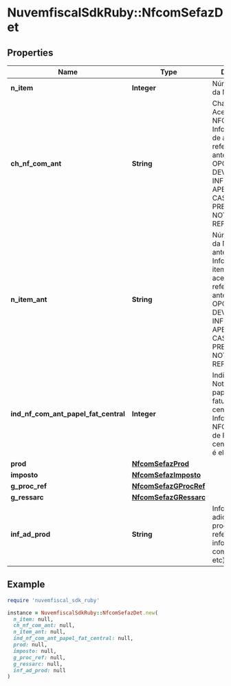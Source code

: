 # NuvemfiscalSdkRuby::NfcomSefazDet

## Properties

| Name | Type | Description | Notes |
| ---- | ---- | ----------- | ----- |
| **n_item** | **Integer** | Número do item da NFCom. |  |
| **ch_nf_com_ant** | **String** | Chave de Acesso da NFCom anterior.  Informar chave de acesso de referencia anterior  TAG OPCIONAL, DEVE SER INFORMADA APENAS NOS CASOS PREVISTOS DE NOTA ANTERIOR REFERENCIADA. | [optional] |
| **n_item_ant** | **String** | Número do item da NFCom anterior.  Informar nro do item da chave de acesso de referencia anterior  TAG OPCIONAL, DEVE SER INFORMADA APENAS NOS CASOS PREVISTOS DE NOTA ANTERIOR REFERENCIADA. | [optional] |
| **ind_nf_com_ant_papel_fat_central** | **Integer** | Indicador de Nota anterior em papel no faturamento centralizado.  Informa que a NFCom Anterior de Faturamento centralizado não é eletrônica. | [optional] |
| **prod** | [**NfcomSefazProd**](NfcomSefazProd.md) |  |  |
| **imposto** | [**NfcomSefazImposto**](NfcomSefazImposto.md) |  |  |
| **g_proc_ref** | [**NfcomSefazGProcRef**](NfcomSefazGProcRef.md) |  | [optional] |
| **g_ressarc** | [**NfcomSefazGRessarc**](NfcomSefazGRessarc.md) |  | [optional] |
| **inf_ad_prod** | **String** | Informações adicionais do produto (norma referenciada, informações complementares, etc). | [optional] |

## Example

```ruby
require 'nuvemfiscal_sdk_ruby'

instance = NuvemfiscalSdkRuby::NfcomSefazDet.new(
  n_item: null,
  ch_nf_com_ant: null,
  n_item_ant: null,
  ind_nf_com_ant_papel_fat_central: null,
  prod: null,
  imposto: null,
  g_proc_ref: null,
  g_ressarc: null,
  inf_ad_prod: null
)
```

